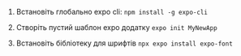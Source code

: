 1. Встановіть глобально expo cli:
```npm install -g expo-cli```

2. Створіть пустий шаблон expo додатку
```expo init MyNewApp```

3. Встановіть бібліотеку для шрифтів
```npx expo install expo-font```
